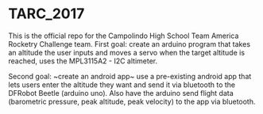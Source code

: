# TARC_2017
This is the official repo for the Campolindo High School Team America Rocketry Challenge team.
First goal: create an arduino program that takes an altitude the user inputs and moves a servo when the target altitude is reached, uses the MPL3115A2 - I2C altimeter.

Second goal: ~create an android app~ use a pre-existing android app that lets users enter the altitude they want and send it via bluetooth to the DFRobot Beetle (arduino uno). Also have the arduino send flight data (barometric pressure, peak altitude, peak velocity) to the app via bluetooth.
